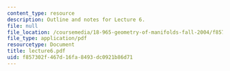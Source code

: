 ```yaml
---
content_type: resource
description: Outline and notes for Lecture 6.
file: null
file_location: /coursemedia/18-965-geometry-of-manifolds-fall-2004/f857302f467d16fa8493dc0921b86d71_lecture6.pdf
file_type: application/pdf
resourcetype: Document
title: lecture6.pdf
uid: f857302f-467d-16fa-8493-dc0921b86d71
---
```

